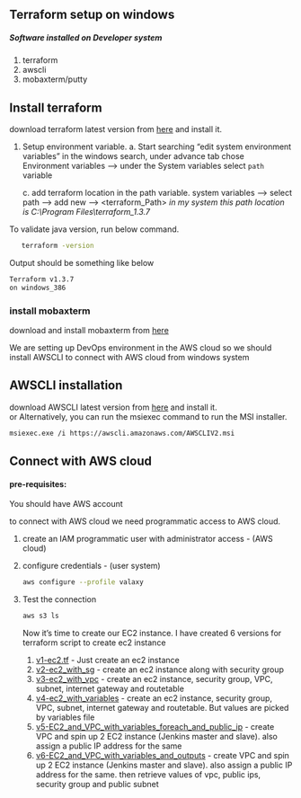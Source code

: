## Terraform setup on windows  
##### Software installed on Developer system 
1. terraform
2. awscli
3. mobaxterm/putty 


## Install terraform
download terraform latest version from [here](https://developer.hashicorp.com/terraform/downloads) and install it.

1. Setup environment variable. 
    a. Start searching “edit system environment variables” in the windows search, under advance tab chose Environment variables --> under the System variables select `path` variable

    c. add terraform location in the path variable. 
    system variables --> select path -->  add new --> 
    <terraform_Path>
    _in my system this path location is C:\Program Files\terraform_1.3.7_

To validate java version, run below command. 
   ```sh 
      terraform -version
   ``` 
Output should be something like below 
  ```sh 
  Terraform v1.3.7
  on windows_386
  ```
  
  ### install mobaxterm 
   download and install mobaxterm from [here](https://mobaxterm.mobatek.net/download-home-edition.html)
   
 We are setting up DevOps environment in the AWS cloud so we should install AWSCLI to connect with AWS cloud from windows system 

 ## AWSCLI installation 
download AWSCLI latest version from [here](https://awscli.amazonaws.com/AWSCLIV2.msi) and install it.  
    or 
   Alternatively, you can run the msiexec command to run the MSI installer.
   ```sh 
   msiexec.exe /i https://awscli.amazonaws.com/AWSCLIV2.msi
   ```

## Connect with AWS cloud 
#### pre-requisites: 
 You should have AWS account 

to connect with AWS cloud we need programmatic access to AWS cloud. 
1. create an IAM programmatic user with administrator access  - (AWS cloud)
1. configure credentials - (user system)
   ```sh 
   aws configure --profile valaxy
   ``` 
1. Test the connection 
   ```sh 
   aws s3 ls 
   ```
   
   Now it’s time to create our EC2 instance. I have created 6 versions for terraform script to create ec2 instance
   1. [v1-ec2.tf](https://github.com/pkumar-cloud/rtp3-ars/tree/main/terraform/v1-EC2) - Just create an ec2 instance
   2. [v2-ec2_with_sg](https://github.com/pkumar-cloud/rtp3-ars/tree/main/terraform/v2-EC2_with_SG) - create an ec2 instance along with security group
   3. [v3-ec2_with_vpc](https://github.com/pkumar-cloud/rtp3-ars/tree/main/terraform/v3-EC2_with_VPC) - create an ec2 instance, security group, VPC, subnet, internet gateway and routetable
   4. [v4-ec2_with_variables](https://github.com/pkumar-cloud/rtp3-ars/tree/main/terraform/v4-EC2_and_VPC_with_Variables) - create an ec2 instance, security group, VPC, subnet, internet gateway and routetable. But values are picked by variables file 
   5. [v5-EC2_and_VPC_with_variables_foreach_and_public_ip](https://github.com/pkumar-cloud/rtp3-ars/tree/main/terraform/v5-EC2_and_VPC_with_variables_foreach_and_public_ip) - create VPC and spin up 2 EC2 instance (Jenkins master and slave). also assign a public IP address for the same 
   6. [v6-EC2_and_VPC_with_variables_and_outputs](https://github.com/pkumar-cloud/rtp3-ars/tree/main/terraform/v6-EC2_and_VPC_with_variables_and_outputs) - create VPC and spin up 2 EC2 instance (Jenkins master and slave). also assign a public IP address for the same. then retrieve values of vpc, public ips, security group and public subnet
